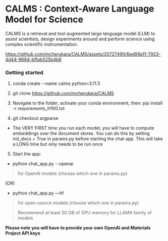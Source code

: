 # CALMS : Context-Aware Language Model for Science

CALMS is a retrieval and tool augmented large language model (LLM) to assist scientists, design experiments around and perform science using complex scientific instrumentation. 



https://github.com/mcherukara/CALMS/assets/20727490/6ed99a11-7923-4d44-9684-bffab525b4b6

### Getting started

1. conda create --name calms python=3.11.5

2. git clone https://github.com/mcherukara/CALMS

3. Navigate to the folder, activate your conda environment, then:
pip install -r requirements_H100.txt 

4. git checkout argparse

- The VERY FIRST time you run each model, you will have to compute embeddings over the document stores. You can do this by setting init_docs = True in params.py before starting the chat app. This will take a LONG time but only needs to be run once

5. Start the app:
   
- python chat_app.py --openai
  
> for OpenAI models (choose which one in params.py)

(OR)

- python chat_app.py —hf
  
> for open-source models (choose which one in params.py)

> Recommend at least 50 GB of GPU memory for LLAMA family of models

**Please note you will have to provide your own OpenAI and Materials Project API keys**
